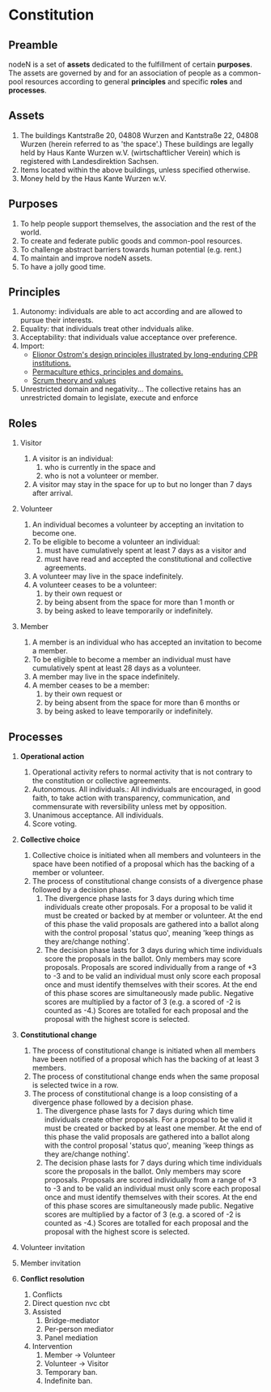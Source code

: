 # Constitution

## Preamble
nodeN is a set of **assets** dedicated to the fulfillment of certain **purposes**. The assets are governed by and for an association of people as a common-pool resources according to general **principles** and specific **roles** and **processes**.

## Assets
1. The buildings Kantstraße 20, 04808 Wurzen and Kantstraße 22, 04808 Wurzen (herein referred to as 'the space'.) These buildings are legally held by Haus Kante Wurzen w.V. (wirtschaftlicher Verein) which is registered with Landesdirektion Sachsen.
1. Items located within the above buildings, unless specified otherwise.
1. Money held by the Haus Kante Wurzen w.V.

## Purposes
1. To help people support themselves, the association and the rest of the world.
1. To create and federate public goods and common-pool resources.
1. To challenge abstract barriers towards human potential (e.g. rent.)
1. To maintain and improve nodeN assets.
1. To have a jolly good time.

## Principles
1. Autonomy: individuals are able to act according and are allowed to pursue their interests.
1. Equality: that individuals treat other indviduals alike.
1. Acceptability: that individuals value acceptance over preference.
1. Import:
	* [Elionor Ostrom's design principles illustrated by long-enduring CPR institutions.](https://github.com/DougInAMug/projects/blob/master/xOstromPrinciples.md) 
	* [Permaculture ethics, principles and domains.](http://www.holmgren.com.au/downloads/Essence_of_Pc_EN.pdf)
	* [Scrum theory and values](http://www.scrumguides.org/scrum-guide.html)
1. Unrestricted domain and negativity... The collective retains has an unrestricted domain to legislate, execute and enforce
	
## Roles
1. Visitor
	1. A visitor is an individual:
		1. who is currently in the space and
		1. who is not a volunteer or member.
	1. A visitor may stay in the space for up to but no longer than 7 days after arrival.
	
1. Volunteer
	1. An individual becomes a volunteer by accepting an invitation to become one.
	1. To be eligible to become a volunteer an individual:
		1. must have cumulatively spent at least 7 days as a visitor and
		1. must have read and accepted the constitutional and collective agreements.
	1. A volunteer may live in the space indefinitely.
	1. A volunteer ceases to be a volunteer:
		1. by their own request or
		1. by being absent from the space for more than 1 month or
		1. by being asked to leave temporarily or indefinitely.

1. Member
	1. A member is an individual who has accepted an invitation to become a member.
	1. To be eligible to become a member an individual must have cumulatively spent at least 28 days as a volunteer.
	1. A member may live in the space indefinitely.
	1. A member ceases to be a member:
		1. by their own request or
		1. by being absent from the space for more than 6 months or
		1. by being asked to leave temporarily or indefinitely.

## Processes
1. **Operational action**
	1. Operational activity refers to normal activity that is not contrary to the constitution or collective agreements.
	1. Autonomous. All individuals.: All individuals are encouraged, in good faith, to take action with transparency, communication, and commensurate with reversibility unless met by opposition.
	1. Unanimous acceptance. All individuals. 
	1. Score voting. 

1. **Collective choice**
	1. Collective choice is initiated when all members and volunteers in the space have been notified of a proposal which has the backing of a member or volunteer.
	1. The process of constitutional change consists of a divergence phase followed by a decision phase.
		1. The divergence phase lasts for 3 days during which time individuals create other proposals. For a proposal to be valid it must be created or backed by at member or volunteer. At the end of this phase the valid proposals are gathered into a ballot along with the control proposal 'status quo', meaning 'keep things as they are/change nothing'.
		1. The decision phase lasts for 3 days during which time individuals score the proposals in the ballot. Only members may score proposals. Proposals are scored individually from a range of +3 to -3 and to be valid an individual must only score each proposal once and must identify themselves with their scores. At the end of this phase scores are simultaneously made public. Negative scores are multiplied by a factor of 3 (e.g. a scored of -2 is counted as -4.) Scores are totalled for each proposal and the proposal with the highest score is selected.
	
1. **Constitutional change**
	1. The process of constitutional change is initiated when all members have been notified of a proposal which has the backing of at least 3 members.
	1. The process of constitutional change ends when the same proposal is selected twice in a row.
	1. The process of constitutional change is a loop consisting of a divergence phase followed by a decision phase.
		1. The divergence phase lasts for 7 days during which time individuals create other proposals. For a proposal to be valid it must be created or backed by at least one member. At the end of this phase the valid proposals are gathered into a ballot along with the control proposal 'status quo', meaning 'keep things as they are/change nothing'.
		1. The decision phase lasts for 7 days during which time individuals score the proposals in the ballot. Only members may score proposals. Proposals are scored individually from a range of +3 to -3 and to be valid an individual must only score each proposal once and must identify themselves with their scores. At the end of this phase scores are simultaneously made public. Negative scores are multiplied by a factor of 3 (e.g. a scored of -2 is counted as -4.) Scores are totalled for each proposal and the proposal with the highest score is selected.
		
1. Volunteer invitation

1. Member invitation

1. **Conflict resolution**
	1. Conflicts
	1. Direct
		question
		nvc
		cbt
	1. Assisted
		1. Bridge-mediator
		1. Per-person mediator
		1. Panel mediation
	1. Intervention
		1. Member → Volunteer
		1. Volunteer → Visitor
		1. Temporary ban.
		1. Indefinite ban.
